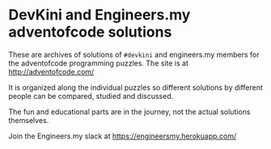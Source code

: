 # DevKini and Engineers.my adventofcode solutions

These are archives of solutions of `#devkini` and engineers.my members for
the adventofcode programming puzzles. The site is at http://adventofcode.com/

It is organized along the individual puzzles so different solutions by
different people can be compared, studied and discussed.

The fun and educational parts are in the journey, not the actual solutions
themselves.

Join the Engineers.my slack at https://engineersmy.herokuapp.com/